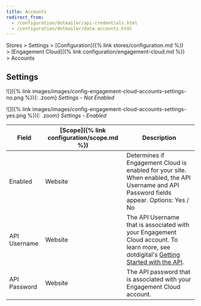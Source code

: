 ```yaml
---
title: Accounts
redirect_from:
  - /configuration/dotmailer/api-credentials.html
  - /configuration/dotmailer/data-accounts.html
---
```


Stores > Settings > [Configuration]({% link stores/configuration.md %}) > [Engagement Cloud]({% link configuration/engagement-cloud.md %}) > Accounts

## Settings

![]({% link images/images/config-engagement-cloud-accounts-settings-no.png %}){: .zoom}
_Settings - Not Enabled_

![]({% link images/images/config-engagement-cloud-accounts-settings-yes.png %}){: .zoom}
_Settings - Enabled_

|Field|[Scope]({% link configuration/scope.md %})|Description|
|--- |--- |--- |
|Enabled|Website|Determines if Engagement Cloud is enabled for your site. When enabled, the API Username and API Password fields appear. Options: Yes / No|
|API Username|Website|The API Username that is associated with your Engagement Cloud account. To learn more, see dotdigital's [Getting Started with the API](https://developer.dotdigital.com/docs/getting-started-with-the-api/).|
|API Password|Website|The API password that is associated with your Engagement Cloud account.|
